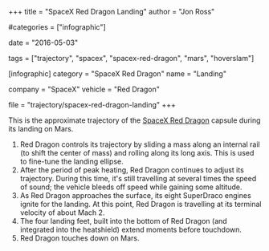 +++
title = "SpaceX Red Dragon Landing"
author = "Jon Ross"

#categories = ["infographic"]

date = "2016-05-03"

tags = ["trajectory", "spacex", "spacex-red-dragon", "mars", "hoverslam"]

[infographic]
category = "SpaceX Red Dragon"
name = "Landing"

company = "SpaceX"
vehicle = "Red Dragon"

file = "trajectory/spacex-red-dragon-landing"
+++

This is the approximate trajectory of the
[SpaceX Red Dragon](/tags/spacex-red-dragon/) capsule during its
landing on Mars.

<!--more-->

1. Red Dragon controls its trajectory by sliding a mass along an
   internal rail (to shift the center of mass) and rolling along its
   long axis. This is used to fine-tune the landing ellipse.
2. After the period of peak heating, Red Dragon continues to adjust
   its trajectory. During this time, it's still travelling at several
   times the speed of sound; the vehicle bleeds off speed while
   gaining some altitude.
3. As Red Dragon approaches the surface, its eight SuperDraco engines
   ignite for the landing. At this point, Red Dragon is travelling at
   its terminal velocity of about Mach 2.
4. The four landing feet, built into the bottom of Red Dragon (and
   integrated into the heatshield) extend moments before touchdown.
5. Red Dragon touches down on Mars.
